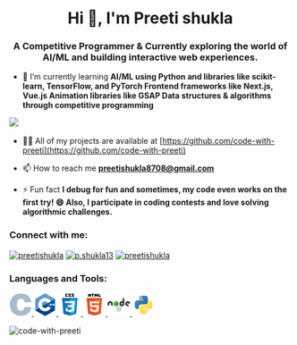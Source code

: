 

<h1 align="center">Hi 👋, I'm Preeti shukla</h1>
<h3 align="center">A Competitive Programmer & Currently exploring the world of AI/ML and building interactive web experiences.</h3>

- 🌱 I’m currently learning **AI/ML using Python and libraries like scikit-learn, TensorFlow, and PyTorch Frontend frameworks like Next.js, Vue.js Animation libraries like GSAP Data structures & algorithms through competitive programming**

<img src="https://img.freepik.com/free-vector/cute-girl-hacker-operating-laptop-cartoon-vector-icon-illustration-people-technology-isolated-flat_138676-9487.jpg?semt=ais_hybrid&w=740" style="width: 200px;">


- 👨‍💻 All of my projects are available at [https://github.com/code-with-preeti](https://github.com/code-with-preeti)

- 📫 How to reach me **preetishukla8708@gmail.com**

- ⚡ Fun fact **I debug for fun and sometimes, my code even works on the first try! 😄 Also, I participate in coding contests and love solving algorithmic challenges.**

<h3 align="left">Connect with me:</h3>
<p align="left">
<a href="https://linkedin.com/in/preetishukla" target="blank"><img align="center" src="https://raw.githubusercontent.com/rahuldkjain/github-profile-readme-generator/master/src/images/icons/Social/linked-in-alt.svg" alt="preetishukla" height="30" width="40" /></a>
<a href="https://instagram.com/p.shukla13" target="blank"><img align="center" src="https://raw.githubusercontent.com/rahuldkjain/github-profile-readme-generator/master/src/images/icons/Social/instagram.svg" alt="p.shukla13" height="30" width="40" /></a>
<a href="https://codeforces.com/profile/preetishukla" target="blank"><img align="center" src="https://raw.githubusercontent.com/rahuldkjain/github-profile-readme-generator/master/src/images/icons/Social/codeforces.svg" alt="preetishukla" height="30" width="40" /></a>
</p>

<h3 align="left">Languages and Tools:</h3>
<p align="left"> <a href="https://www.cprogramming.com/" target="_blank" rel="noreferrer"> <img src="https://raw.githubusercontent.com/devicons/devicon/master/icons/c/c-original.svg" alt="c" width="40" height="40"/> </a> <a href="https://www.w3schools.com/cpp/" target="_blank" rel="noreferrer"> <img src="https://raw.githubusercontent.com/devicons/devicon/master/icons/cplusplus/cplusplus-original.svg" alt="cplusplus" width="40" height="40"/> </a> <a href="https://www.w3schools.com/css/" target="_blank" rel="noreferrer"> <img src="https://raw.githubusercontent.com/devicons/devicon/master/icons/css3/css3-original-wordmark.svg" alt="css3" width="40" height="40"/> </a> <a href="https://www.w3.org/html/" target="_blank" rel="noreferrer"> <img src="https://raw.githubusercontent.com/devicons/devicon/master/icons/html5/html5-original-wordmark.svg" alt="html5" width="40" height="40"/> </a> <a href="https://nodejs.org" target="_blank" rel="noreferrer"> <img src="https://raw.githubusercontent.com/devicons/devicon/master/icons/nodejs/nodejs-original-wordmark.svg" alt="nodejs" width="40" height="40"/> </a> <a href="https://www.python.org" target="_blank" rel="noreferrer"> <img src="https://raw.githubusercontent.com/devicons/devicon/master/icons/python/python-original.svg" alt="python" width="40" height="40"/> </a> </p>

<p><img align="center" src="https://github-readme-stats.vercel.app/api/top-langs?username=code-with-preeti&show_icons=true&locale=en&layout=compact" alt="code-with-preeti" /></p>
